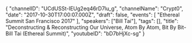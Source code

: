 {
    "channelID": "UCdUSSt-IEUg2eq46rD7lu_g",
    "channelName": "Crypt0",
    "date": "2017-10-30T17:00:07.000Z",
    "draft": false,
    "events": [
        "Ethereal Summit San Francisco 2017"
    ],
    "speakers": ["Bill Tai"],
    "tags": [],
    "title": "Deconstructing & Reconstructing Our Universe, Atom By Atom, Bit By Bit- Bill Tai (Ethereal Summit)",
    "youtubeID": "bD7bHjXc-sg"
}
